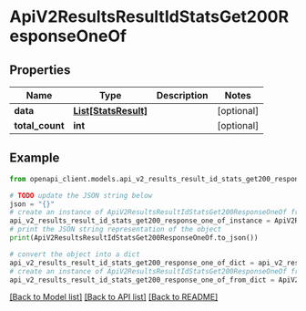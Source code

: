 # ApiV2ResultsResultIdStatsGet200ResponseOneOf


## Properties

Name | Type | Description | Notes
------------ | ------------- | ------------- | -------------
**data** | [**List[StatsResult]**](StatsResult.md) |  | [optional] 
**total_count** | **int** |  | [optional] 

## Example

```python
from openapi_client.models.api_v2_results_result_id_stats_get200_response_one_of import ApiV2ResultsResultIdStatsGet200ResponseOneOf

# TODO update the JSON string below
json = "{}"
# create an instance of ApiV2ResultsResultIdStatsGet200ResponseOneOf from a JSON string
api_v2_results_result_id_stats_get200_response_one_of_instance = ApiV2ResultsResultIdStatsGet200ResponseOneOf.from_json(json)
# print the JSON string representation of the object
print(ApiV2ResultsResultIdStatsGet200ResponseOneOf.to_json())

# convert the object into a dict
api_v2_results_result_id_stats_get200_response_one_of_dict = api_v2_results_result_id_stats_get200_response_one_of_instance.to_dict()
# create an instance of ApiV2ResultsResultIdStatsGet200ResponseOneOf from a dict
api_v2_results_result_id_stats_get200_response_one_of_from_dict = ApiV2ResultsResultIdStatsGet200ResponseOneOf.from_dict(api_v2_results_result_id_stats_get200_response_one_of_dict)
```
[[Back to Model list]](../README.md#documentation-for-models) [[Back to API list]](../README.md#documentation-for-api-endpoints) [[Back to README]](../README.md)


